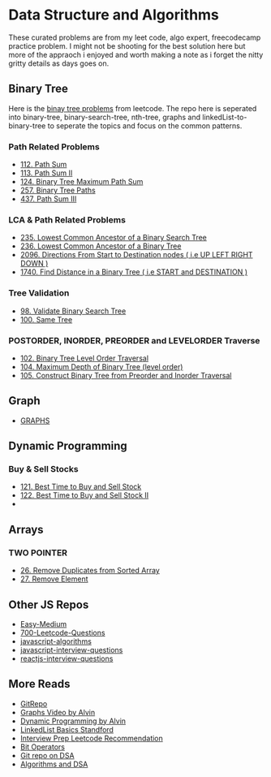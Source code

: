 # Data Structure and Algorithms

These curated problems are from my leet code, algo expert, freecodecamp practice problem. I might not be shooting for the best solution here but more of the appraoch i enjoyed and worth
making a note as i forget the nitty gritty details as days goes on.

## Binary Tree

Here is the [binay tree problems](https://leetcode.com/tag/binary-tree/) from leetcode. The repo here is seperated into binary-tree, binary-search-tree, nth-tree, graphs and linkedList-to-binary-tree to seperate the topics and focus on the common patterns.

### Path Related Problems

- [112. Path Sum](https://github.com/citta-lab/DSA/blob/main/binary-tree/112.path-sum.js)
- [113. Path Sum II](https://github.com/citta-lab/DSA/blob/main/binary-tree/113.path-sum-II.js)
- [124. Binary Tree Maximum Path Sum](https://github.com/citta-lab/DSA/blob/main/binary-tree/124.binary-tree-maximum-path-sum.js)
- [257. Binary Tree Paths](https://github.com/citta-lab/DSA/blob/main/binary-tree/257.binary-tree-paths.js)
- [437. Path Sum III](https://github.com/citta-lab/DSA/blob/main/binary-tree/437.path-sum-III.js)

### LCA & Path Related Problems

- [235. Lowest Common Ancestor of a Binary Search Tree](https://github.com/citta-lab/DSA/blob/main/binary-search-tree/235.lowest-common-ancestor-of-a-binary-search-tree.js)
- [236. Lowest Common Ancestor of a Binary Tree](https://github.com/citta-lab/DSA/blob/main/binary-tree/236.lowest-common-ancestor-of-a-binary-tree.js)
- [2096. Directions From Start to Destination nodes ( i.e UP LEFT RIGHT DOWN )](https://github.com/citta-lab/DSA/blob/main/binary-tree/2096.step-by-step-directions-from-a-binary-tree-node-to-another.js)
- [1740. Find Distance in a Binary Tree ( i.e START and DESTINATION )](https://github.com/citta-lab/DSA/blob/main/binary-tree/1740.find-distance-in-a-binary-tree.js)

### Tree Validation

- [98. Validate Binary Search Tree](https://github.com/citta-lab/DSA/blob/main/binary-search-tree/98.validate-BST-in-order-recursive-tree.js)
- [100. Same Tree](https://github.com/citta-lab/DSA/blob/main/binary-tree/100.same-tree.js)

### POSTORDER, INORDER, PREORDER and LEVELORDER Traverse

- [102. Binary Tree Level Order Traversal](https://github.com/citta-lab/DSA/blob/main/binary-tree/102.binary-tree-level-order-traversal-binary-tree.js)
- [104. Maximum Depth of Binary Tree (level order)](https://github.com/citta-lab/DSA/blob/main/binary-tree/104.maximum-depth-in-binary-tree.js)
- [105. Construct Binary Tree from Preorder and Inorder Traversal](https://github.com/citta-lab/DSA/blob/main/binary-tree/105.construct-binary-tree-from-preorder-and-inorder-traversal.js)

## Graph

- [GRAPHS]()

## Dynamic Programming

### Buy & Sell Stocks

- [121. Best Time to Buy and Sell Stock](https://github.com/citta-lab/DSA/blob/main/arrays/121.best%20-time-to-buy-and-sell-stock.js)
- [122. Best Time to Buy and Sell Stock II](https://github.com/citta-lab/DSA/blob/main/dp/122.best-time-to-buy-and-sell-stock-II.js)
-

## Arrays

### TWO POINTER

- [26. Remove Duplicates from Sorted Array](https://github.com/citta-lab/DSA/blob/main/arrays/26.remove-duplicates-from-sorted-array.js)
- [27. Remove Element](https://github.com/citta-lab/DSA/blob/main/arrays/27.remove-element-array.js)

## Other JS Repos

- [Easy-Medium](https://github.com/anubhavsrivastava/leetcodeJS)
- [700-Leetcode-Questions](https://github.com/BakeItTillYouMakeIt/LeetCodeJS/tree/master/Javascript)
- [javascript-algorithms](https://github.com/trekhleb/javascript-algorithms)
- [javascript-interview-questions](https://github.com/sudheerj/javascript-interview-questions)
- [reactjs-interview-questions](https://github.com/sudheerj/reactjs-interview-questions)

## More Reads

- [GitRepo](https://github.com/DivyaGodayal/CoderChef-Kitchen)
- [Graphs Video by Alvin](https://www.youtube.com/watch?v=2_Uuixtc5i0)
- [Dynamic Programming by Alvin](https://www.youtube.com/watch?v=oBt53YbR9Kk&t=9296s)
- [LinkedList Basics Standford](http://cslibrary.stanford.edu/103/LinkedListBasics.pdf)
- [Interview Prep Leetcode Recommendation](https://leetcode.com/discuss/study-guide/1098600/topics-which-you-cant-skip-interview-preparation-study-plan-using-leetcode)
- [Bit Operators](https://leetcode.com/discuss/study-guide/1151183/tips-hacks-which-you-cant-ignore-as-a-coder)
- [Git repo on DSA](https://github.com/sachuverma/DataStructures-Algorithms#data-structures--algorithms)
- [Algorithms and DSA](https://github.com/amejiarosario/dsa.js-data-structures-algorithms-javascript/tree/master/src)
